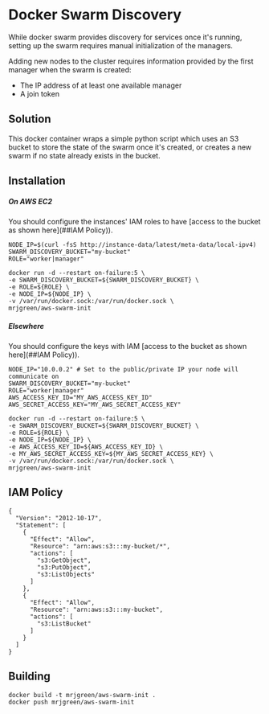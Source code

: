 # Docker Swarm Discovery

While docker swarm provides discovery for services once it's running, setting up the swarm requires manual initialization of the managers.

Adding new nodes to the cluster requires information provided by the first manager when the swarm is created:

 * The IP address of at least one available manager
 * A join token

## Solution

This docker container wraps a simple python script which uses an S3 bucket to store the state of the swarm once it's created, or creates a new swarm if no state already exists in the bucket.

## Installation

##### On AWS EC2

You should configure the instances' IAM roles to have [access to the bucket as shown here](##IAM Policy)).

```
NODE_IP=$(curl -fsS http://instance-data/latest/meta-data/local-ipv4)
SWARM_DISCOVERY_BUCKET="my-bucket"
ROLE="worker|manager"

docker run -d --restart on-failure:5 \
-e SWARM_DISCOVERY_BUCKET=${SWARM_DISCOVERY_BUCKET} \
-e ROLE=${ROLE} \
-e NODE_IP=${NODE_IP} \
-v /var/run/docker.sock:/var/run/docker.sock \
mrjgreen/aws-swarm-init
```

##### Elsewhere

You should configure the keys with IAM [access to the bucket as shown here](##IAM Policy)).

```
NODE_IP="10.0.0.2" # Set to the public/private IP your node will communicate on
SWARM_DISCOVERY_BUCKET="my-bucket"
ROLE="worker|manager"
AWS_ACCESS_KEY_ID="MY_AWS_ACCESS_KEY_ID"
AWS_SECRET_ACCESS_KEY="MY_AWS_SECRET_ACCESS_KEY"

docker run -d --restart on-failure:5 \
-e SWARM_DISCOVERY_BUCKET=${SWARM_DISCOVERY_BUCKET} \
-e ROLE=${ROLE} \
-e NODE_IP=${NODE_IP} \
-e AWS_ACCESS_KEY_ID=${AWS_ACCESS_KEY_ID} \
-e MY_AWS_SECRET_ACCESS_KEY=${MY_AWS_SECRET_ACCESS_KEY} \
-v /var/run/docker.sock:/var/run/docker.sock \
mrjgreen/aws-swarm-init
```

## IAM Policy
```
{
  "Version": "2012-10-17",
  "Statement": [
    {
      "Effect": "Allow",
      "Resource": "arn:aws:s3:::my-bucket/*",
      "actions": [
        "s3:GetObject",
        "s3:PutObject",
        "s3:ListObjects"
      ]
    },
    {
      "Effect": "Allow",
      "Resource": "arn:aws:s3:::my-bucket",
      "actions": [
        "s3:ListBucket"
      ]
    }
  ]
}
```

## Building

```
docker build -t mrjgreen/aws-swarm-init .
docker push mrjgreen/aws-swarm-init
```
